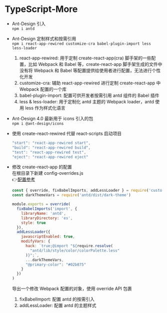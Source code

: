 # TypeScript-More  
- Ant-Design 引入  
  `npm i antd`  
- Ant-Design 定制样式和按需引用  
  `npm i react-app-rewired customize-cra babel-plugin-import less less-loader`  
  1. react-app-rewired: 用于定制 create-react-app(cra) 脚手架的一些配置，比如 Webpack 和 Babel 等，create-react-app 脚手架生成的文件中没有将 Webpack 和 Babel 等配置提供给使用者进行配置，无法进行个性化开发  
  2. customize-cra: 辅助 react-app-rewired 进行定制 create-react-app 中 Webpack 配置的一个库  
  3. babel-plugin-import: 配置可供开发者按需引用 antd 组件的 Babel 插件  
  4. less & less-loader: 用于定制化 antd 主题的 Webpack loader，antd 使用 less 作为样式化语言  
- Ant-Design 4.0 最新用于 icons 引入的包  
  `npm i @ant-design/icons`  

- 使用 create-react-rewired 代替 react-scripts 启动项目  
  ```js
  "start": "react-app-rewired start",
  "build": "react-app-rewired build",
  "test": "react-app-rewired test",
  "eject": "react-app-rewired eject"
  ```
- 修改 create-react-app 的配置  
  在根目录下新建 config-overrides.js  
  👉[配置参考](https://www.cnblogs.com/tommymarc/p/11991533.html)
  ```js
  const { override, fixBabelImports, addLessLoader } = require('customize-cra')
  const darkThemeVars = require('antd/dist/dark-theme')

  module.exports = override(
    fixBabelImports('import', {
      libraryName: 'antd',
      libraryDirectory: 'es',
      style: true
    }),
    addLessLoader({
      javascriptEnabled: true,
      modifyVars: {
        hack: `true;@import "${require.resolve(
          "antd/lib/style/color/colorPalette.less"
        )}";`,
        ...darkThemeVars,
        "@primary-color": "#02b875"
      }
    })
  )
  ```
  导出一个修改 Webpack 配置的对象，使用 override API 包裹  
  1. fixBabelImport: 配置 antd 的按需引入  
  2. addLessLoader: 配置 antd 的主题样式